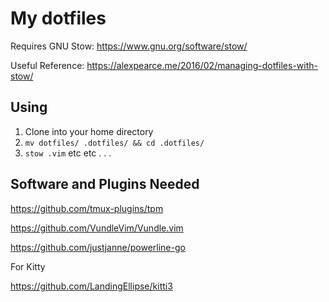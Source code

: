 # My dotfiles
Requires GNU Stow: https://www.gnu.org/software/stow/

Useful Reference: https://alexpearce.me/2016/02/managing-dotfiles-with-stow/

## Using
1. Clone into your home directory
2. `mv dotfiles/ .dotfiles/ && cd .dotfiles/`
3. `stow .vim` etc etc . . .

## Software and Plugins Needed
https://github.com/tmux-plugins/tpm

https://github.com/VundleVim/Vundle.vim

https://github.com/justjanne/powerline-go

For Kitty

https://github.com/LandingEllipse/kitti3
